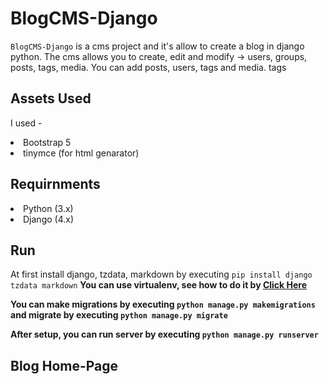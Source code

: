 # BlogCMS-Django
`BlogCMS-Django` is a cms project and  it's allow to create a blog in django python. The cms allows you to create, edit and modify -> users, groups, posts, tags, media. You can add posts, users, tags and media. tags

## Assets Used
I used -
<li>Bootstrap 5</li>
<li>tinymce (for html genarator)</li>

## Requirnments
<li> Python (3.x) </li>
<li> Django (4.x) </li>

## Run
At first install django, tzdata, markdown by executing ```pip install django tzdata markdown```
<b>You can use virtualenv, see how to do it by <a href="https://www.geeksforgeeks.org/python-virtual-environment/" target="_blank">Click Here</a>

You can make migrations by executing ```python manage.py makemigrations``` and migrate by executing ```python manage.py migrate```

After setup, you can run server by executing ```python manage.py runserver```

## Blog Home-Page
